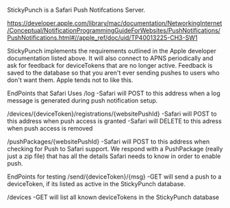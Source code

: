 StickyPunch is a Safari Push Notifcations Server.

https://developer.apple.com/library/mac/documentation/NetworkingInternet/Conceptual/NotificationProgrammingGuideForWebsites/PushNotifications/PushNotifications.html#//apple_ref/doc/uid/TP40013225-CH3-SW1

StickyPunch implements the requirements outlined in the Apple developer documentation listed above.  It will also connect to APNS periodically and ask for feedback for deviceTokens that are no longer active. Feedback is saved to the database so that you aren't ever sending pushes to users who don't want them.  Apple tends not to like this.

EndPoints that Safari Uses
/log
  -Safari will POST to this address when a log message is generated during push notification setup.

/devices/{deviceToken}/registrations/{websitePushId}
  -Safari will POST to this address when push access is granted
  -Safari will DELETE to this adress when push access is removed

/pushPackages/{websitePushId}
  -Safari will POST to this address when checking for Push to Safari support.  We respond with a PushPackage (really just a zip file) that has all the details Safari needs to know in order to enable push.

EndPoints for testing
/send/{deviceToken}/{msg}
  -GET will send a push to a deviceToken, if its listed as active in the StickyPunch database.

/devices
  -GET will list all known deviceTokens in the StickyPunch database
